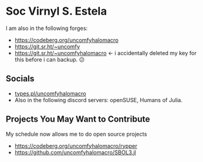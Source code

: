 
# Soc Virnyl S. Estela

I am also in the following forges:

- https://codeberg.org/uncomfyhalomacro
- https://git.sr.ht/~uncomfy
- https://git.sr.ht/~uncomfyhalomacro ← i accidentally deleted my key for this before i can backup. 😕

## Socials

- <a rel="me" href="https://types.pl/@uncomfyhalomacro">types.pl/uncomfyhalomacro</a>
- Also in the following discord servers: openSUSE, Humans of Julia.

## Projects You May Want to Contribute

My schedule now allows me to do open source projects

- https://codeberg.org/uncomfyhalomacro/rypper
- https://github.com/uncomfyhalomacro/SBOL3.jl



